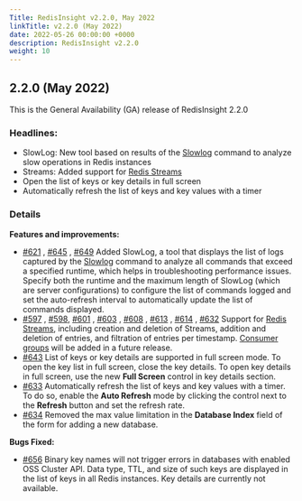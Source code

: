```yaml
---
Title: RedisInsight v2.2.0, May 2022
linkTitle: v2.2.0 (May 2022)
date: 2022-05-26 00:00:00 +0000
description: RedisInsight v2.2.0
weight: 10
---
```


## 2.2.0 (May 2022)
This is the General Availability (GA) release of RedisInsight 2.2.0

### Headlines:
- SlowLog: New tool based on results of the [Slowlog](https://redis.io/commands/slowlog/) command to analyze slow operations in Redis instances
- Streams: Added support for [Redis Streams](https://redis.io/docs/manual/data-types/streams/)
- Open the list of keys or key details in full screen
- Automatically refresh the list of keys and key values with a timer


### Details
**Features and improvements:**
- [#621](https://github.com/RedisInsight/RedisInsight/pull/621) , [#645](https://github.com/RedisInsight/RedisInsight/pull/645) , [#649](https://github.com/RedisInsight/RedisInsight/pull/649) Added SlowLog, a tool that displays the list of logs captured by the [Slowlog](https://redis.io/commands/slowlog/) command to analyze all commands that exceed a specified runtime, which helps in troubleshooting performance issues. Specify both the runtime and the maximum length of SlowLog (which are server configurations) to configure the list of commands logged and set the auto-refresh interval to automatically update the list of commands displayed.
- [#597](https://github.com/RedisInsight/RedisInsight/pull/597) , [#598](https://github.com/RedisInsight/RedisInsight/pull/598), [#601](https://github.com/RedisInsight/RedisInsight/pull/601) , [#603](https://github.com/RedisInsight/RedisInsight/pull/603) , [#608](https://github.com/RedisInsight/RedisInsight/pull/608) , [#613](https://github.com/RedisInsight/RedisInsight/pull/613) , [#614](https://github.com/RedisInsight/RedisInsight/pull/614) , [#632](https://github.com/RedisInsight/RedisInsight/pull/632) Support for [Redis Streams](https://redis.io/docs/manual/data-types/streams/), including creation and deletion of Streams, addition and deletion of entries, and filtration of entries per timestamp. [Consumer groups](https://redis.io/docs/manual/data-types/streams/#consumer-groups) will be added in a future release.
- [#643](https://github.com/RedisInsight/RedisInsight/pull/643) List of keys or key details are supported in full screen mode. To open the key list in full screen, close the key details. To open key details in full screen, use the new **Full Screen** control in key details section.
- [#633](https://github.com/RedisInsight/RedisInsight/pull/633) Automatically refresh the list of keys and key values with a timer. To do so, enable the **Auto Refresh** mode by clicking the control next to the **Refresh** button and set the refresh rate.
- [#634](https://github.com/RedisInsight/RedisInsight/pull/634) Removed the max value limitation in the **Database Index** field of the form for adding a new database.

**Bugs Fixed:**
- [#656](https://github.com/RedisInsight/RedisInsight/pull/656) Binary key names will not trigger errors in databases with enabled OSS Cluster API. Data type, TTL, and size of such keys are displayed in the list of keys in all Redis instances. Key details are currently not available.
